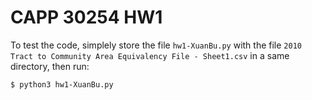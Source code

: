 # CAPP 30254 HW1
To test the code, simplely store the file `hw1-XuanBu.py` with the file `2010 Tract to Community Area Equivalency File - Sheet1.csv` in a same directory, then run:
```
$ python3 hw1-XuanBu.py
```
